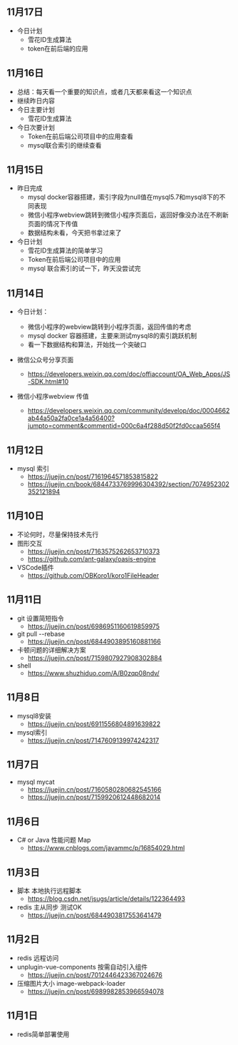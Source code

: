 <!--
 * @Author: aehyok 455043818@qq.com
 * @Date: 2022-11-06 12:53:56
 * @LastEditors: aehyok 455043818@qq.com
 * @LastEditTime: 2022-11-11 23:46:57
 * @FilePath: /blog/docs/daily/2022-11.md
 * @Description: 这是默认设置,请设置`customMade`, 打开koroFileHeader查看配置 进行设置: https://github.com/OBKoro1/koro1FileHeader/wiki/%E9%85%8D%E7%BD%AE
-->
## 11月17日
- 今日计划
  - 雪花ID生成算法
  - token在前后端的应用
## 11月16日
- 总结：每天看一个重要的知识点，或者几天都来看这一个知识点
- 继续昨日内容
- 今日主要计划
  - 雪花ID生成算法
- 今日次要计划
  - Token在前后端公司项目中的应用查看
  - mysql联合索引的继续查看
## 11月15日
- 昨日完成
  - mysql docker容器搭建，索引字段为null值在mysql5.7和mysql8下的不同表现
  - 微信小程序webview跳转到微信小程序页面后，返回好像没办法在不刷新页面的情况下传值
  - 数据结构未看，今天把书拿过来了
- 今日计划
  - 雪花ID生成算法的简单学习
  - Token在前后端公司项目中的应用
  - mysql 联合索引的试一下，昨天没尝试完
## 11月14日
- 今日计划：
  - 微信小程序的webview跳转到小程序页面，返回传值的考虑
  - mysql docker 容器搭建，主要来测试mysql8的索引跳跃机制
  - 看一下数据结构和算法，开始找一个突破口

- 微信公众号分享页面
  - https://developers.weixin.qq.com/doc/offiaccount/OA_Web_Apps/JS-SDK.html#10
- 微信小程序webview 传值
  - https://developers.weixin.qq.com/community/develop/doc/0004662ab44a50a2fa0ce1a4a56400?jumpto=comment&commentid=000c6a4f288d50f2fd0ccaa565f4
## 11月12日
- mysql 索引
  - https://juejin.cn/post/7161964571853815822
  - https://juejin.cn/book/6844733769996304392/section/7074952302352121894
## 11月10日
- 不论何时，尽量保持技术先行
- 图形交互
  - https://juejin.cn/post/7163575262653710373
  - https://github.com/ant-galaxy/oasis-engine
- VSCode插件
  -  https://github.com/OBKoro1/koro1FileHeader
## 11月11日
- git 设置简短指令
  - https://juejin.cn/post/6986951160619859975
- git pull --rebase
  - https://juejin.cn/post/6844903895160881166
- 卡顿问题的详细解决方案
  - https://juejin.cn/post/7159807927908302884
- shell
  - https://www.shuzhiduo.com/A/B0zqp08ndv/
## 11月8日
- mysql8安装
  - https://juejin.cn/post/6911556804891639822
- mysql索引
  - https://juejin.cn/post/7147609139974242317
## 11月7日
- mysql mycat
  - https://juejin.cn/post/7160580280682545166
  - https://juejin.cn/post/7159920612448682014
## 11月6日
- C# or Java 性能问题  Map
  - https://www.cnblogs.com/javammc/p/16854029.html
## 11月3日
- 脚本 本地执行远程脚本
  - https://blog.csdn.net/jsugs/article/details/122364493
- redis 主从同步 测试OK
  - https://juejin.cn/post/6844903817553641479
## 11月2日
- redis 远程访问
- unplugin-vue-components 按需自动引入组件
  - https://juejin.cn/post/7012446423367024676
- 压缩图片大小 image-webpack-loader
  - https://juejin.cn/post/6989982853966594078
## 11月1日
- redis简单部署使用